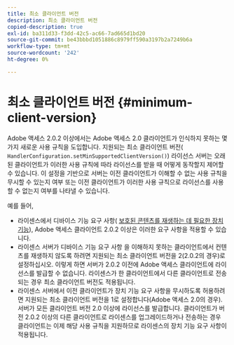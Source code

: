 ```yaml
---
title: 최소 클라이언트 버전
description: 최소 클라이언트 버전
copied-description: true
exl-id: ba311d33-f3dd-42c5-ac66-7ad665d1bd20
source-git-commit: be43bbbd1051886c8979ff590a3197b2a7249b6a
workflow-type: tm+mt
source-wordcount: '242'
ht-degree: 0%

---
```


# 최소 클라이언트 버전 {#minimum-client-version}

Adobe 액세스 2.0.2 이상에서는 Adobe 액세스 2.0 클라이언트가 인식하지 못하는 몇 가지 새로운 사용 규칙을 도입합니다. 지원되는 최소 클라이언트 버전( `HandlerConfiguration.setMinSupportedClientVersion()`) 라이선스 서버는 오래된 클라이언트가 이러한 사용 규칙에 따라 라이선스를 받을 때 어떻게 동작할지 제어할 수 있습니다. 이 설정을 기반으로 서버는 이전 클라이언트가 이해할 수 없는 사용 규칙을 무시할 수 있는지 여부 또는 이전 클라이언트가 이러한 사용 규칙으로 라이선스를 사용할 수 없는지 여부를 나타낼 수 있습니다.

예를 들어,

* 라이센스에서 디바이스 기능 요구 사항( [보호된 콘텐츠를 재생하는 데 필요한 장치 기능](../../../aaxs-protecting-content/content-introduction/content-usage-rules/content-runtime-application-restrictions/content-device-capabilities.md)), Adobe 액세스 클라이언트 2.0.2 이상은 이러한 요구 사항을 적용할 수 있습니다.
* 라이센스 서버가 디바이스 기능 요구 사항 을 이해하지 못하는 클라이언트에서 컨텐츠를 재생하지 않도록 하려면 지원되는 최소 클라이언트 버전을 2(2.0.2의 경우)로 설정하십시오. 이렇게 하면 서버가 2.0.2 이전에 Adobe 액세스 클라이언트에 라이선스를 발급할 수 없습니다. 라이센스가 한 클라이언트에서 다른 클라이언트로 전송되는 경우 최소 클라이언트 버전도 적용됩니다.
* 라이센스 서버에서 이전 클라이언트가 장치 기능 요구 사항을 무시하도록 허용하려면 지원되는 최소 클라이언트 버전을 1로 설정합니다(Adobe 액세스 2.0의 경우). 서버가 모든 클라이언트 버전 2.0 이상에 라이선스를 발급합니다. 클라이언트가 버전 2.0.2 이상의 다른 클라이언트로 라이센스를 업그레이드하거나 전송하는 경우 클라이언트는 이제 해당 사용 규칙을 지원하므로 라이센스의 장치 기능 요구 사항이 적용됩니다.
